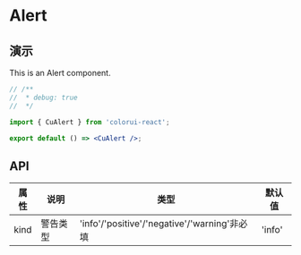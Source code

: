 <!-- ---
title: Alert 警告提示
nav:
  title: 组件
  order: 2
group:
  title: 反馈
  order: 1
--- -->

# Alert

## 演示

This is an Alert component.

```jsx
// /**
//  * debug: true
//  */

import { CuAlert } from 'colorui-react';

export default () => <CuAlert />;
```

## API

| 属性 | 说明     | 类型                                         | 默认值 |
| ---- | -------- | -------------------------------------------- | ------ |
| kind | 警告类型 | 'info'/'positive'/'negative'/'warning'非必填 | 'info' |
